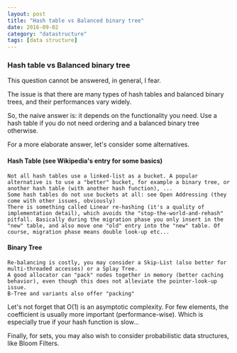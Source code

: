 ```yaml
---
layout: post
title: "Hash table vs Balanced binary tree"
date: 2016-09-02
category: "datastructure" 
tags: [data structure]
---
```

### Hash table vs Balanced binary tree

This question cannot be answered, in general, I fear.

The issue is that there are many types of hash tables and balanced binary trees, and their performances vary widely.

So, the naive answer is: it depends on the functionality you need. Use a hash table if you do not need ordering and a balanced binary tree otherwise.

For a more elaborate answer, let's consider some alternatives.

#### Hash Table (see Wikipedia's entry for some basics)

    Not all hash tables use a linked-list as a bucket. A popular alternative is to use a "better" bucket, for example a binary tree, or another hash table (with another hash function), ...
    Some hash tables do not use buckets at all: see Open Addressing (they come with other issues, obviously)
    There is something called Linear re-hashing (it's a quality of implementation detail), which avoids the "stop-the-world-and-rehash" pitfall. Basically during the migration phase you only insert in the "new" table, and also move one "old" entry into the "new" table. Of course, migration phase means double look-up etc...

#### Binary Tree

    Re-balancing is costly, you may consider a Skip-List (also better for multi-threaded accesses) or a Splay Tree.
    A good allocator can "pack" nodes together in memory (better caching behavior), even though this does not alleviate the pointer-look-up issue.
    B-Tree and variants also offer "packing"

Let's not forget that O(1) is an asymptotic complexity. For few elements, the coefficient is usually more important (performance-wise). Which is especially true if your hash function is slow...

Finally, for sets, you may also wish to consider probabilistic data structures, like Bloom Filters.

